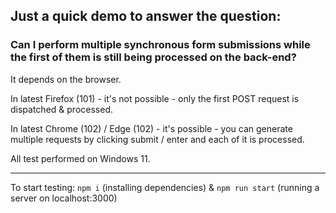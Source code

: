 ## Just a quick demo to answer the question:

### Can I perform multiple synchronous form submissions while the first of them is still being processed on the back-end?

It depends on the browser.

In latest Firefox (101) - it's not possible - only the first POST request is dispatched & processed.

In latest Chrome (102) / Edge (102) - it's possible - you can generate multiple requests by clicking submit / enter and each of it is processed.

All test performed on Windows 11.

---

To start testing: `npm i` (installing dependencies) & `npm run start` (running a server on localhost:3000)
